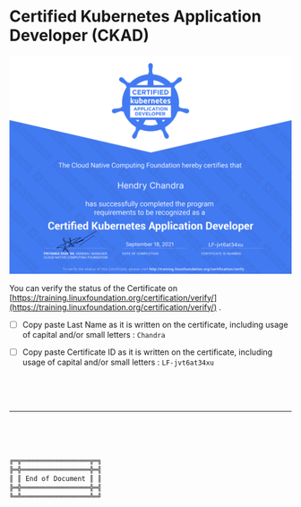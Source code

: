 # Certified Kubernetes Application Developer (CKAD)

![Certified Kubernetes Application Developer](HC-CKAD-Certificate.png)

You can verify the status of the Certificate on [https://training.linuxfoundation.org/certification/verify/](https://training.linuxfoundation.org/certification/verify/) .
- [ ] Copy paste Last Name as it is written on the certificate, including usage of capital and/or small letters : `Chandra`
- [ ] Copy paste Certificate ID as it is written on the certificate, including usage of capital and/or small letters : `LF-jvt6at34xu`



<br><br><br>
***

<br><br><br>
```
╔═╦═════════════════╦═╗
╠═╬═════════════════╬═╣
║ ║ End of Document ║ ║
╠═╬═════════════════╬═╣
╚═╩═════════════════╩═╝
```
<br><br><br>


